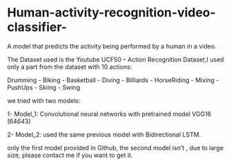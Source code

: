 # Human-activity-recognition-video-classifier-

A model that predicts the activity being performed by a human in a video.

The Dataset used is the Youtube UCF50 – Action Recognition Dataset,I used only a part from the dataset with 10 actions:

Drumming - Biking - Basketball - Diving - Billiards - HorseRiding - Mixing - PushUps - Skiing - Swing

we tried with two models:

1- Model_1: Convolutional neural networks with pretrained model VGG16 (64*64*3)

2- Model_2: used the same previous model with Bidirectional LSTM.

only the first model provided in Github, the second model isn't , due to large size, please contact me if you want to get it.


